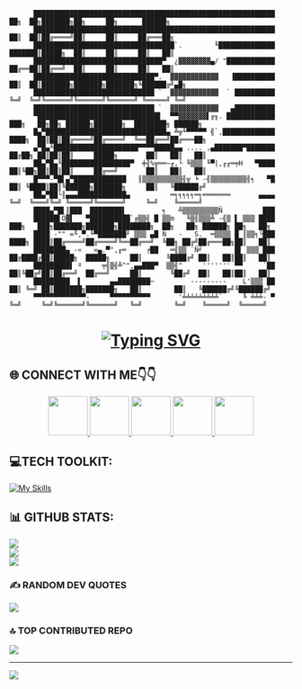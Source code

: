           ████████████████████████████████████████████████████████████  ██╗  ██╗███████╗██╗     ██╗      ██████╗
          ████████████████████████████████████████████████████████████  ██║  ██║██╔════╝██║     ██║     ██╔═══██╗
          ███████████████████████████████████`.        ╙██████████████  ███████║█████╗  ██║     ██║     ██║   ██║
          ████████████████████████████████▀  ¿▓▓▓▓▓▓▓▓▄/ "████████████  ██╔══██║██╔══╝  ██║     ██║     ██║   ██║
          ██████████████████████████████▀.  ▓▓▓▓▓▓▓▓▓▓▓▓   ▐██████████  ██║  ██║███████╗███████╗███████╗╚██████╔╝▄█╗
          ██████████████████████████████ `  ▓▓▓▓▓▓▓▓▓▓▓▓  ` ██████████  ╚═╝  ╚═╝╚══════╝╚══════╝╚══════╝ ╚═════╝ ╚═╝
          ██████████████████████████████ `  ▓▓▓▓▓▓▓▓▓▓▓▓   ▄██████████
          ▀██████████████████████████████▌  ▀▀▓▓▓▓▓▓▓▌╓╖. ████████████  ███╗   ██╗██╗ ██████╗███████╗  ████████╗ ██████╗
          █▄▀██████████████████████████████▄ ╩╦╙▀▀▀▀▀ ╣`,█████████████  ████╗  ██║██║██╔════╝██╔════╝  ╚══██╔══╝██╔═══██╗
          ▄▀█▄╙█████████████████████▀▀▀▀█████▄▄ .... ,▄███████▀███████  ██╔██╗ ██║██║██║     █████╗       ██║   ██║   ██║
          ██▄▀█▄╙█████████████████▀  ╪╢%╦══~╓,└ ╚▒▒▒ ╙▀|,╓╓═╤H   ▀████  ██║╚██╗██║██║██║     ██╔══╝       ██║   ██║   ██║
          █▀▀▀-▀█▌▄▀█████████████   ║▒▒▒▒▒▒▒▒▒▒╢╦ ╘ -╣▒▒▒▒▒▒▒▒▒╢╕   ▀█  ██║ ╚████║██║╚██████╗███████╗     ██║   ╚██████╔╝
          ██▄▀██└║▄▄▄████████████▄          ═╕╕╕╕╕═╕═══════       ▄▄▄▄  ╚═╝  ╚═══╝╚═╝ ╚═════╝╚══════╝     ╚═╝    ╚═════╝
          ████▄▀█▌║███  ████████▌         ╕   ╩▒▒▒▒▒▒▒▒▒Ñ          ███
          ██████▌Ö▓▌   ▀██████████`╔▒▒╣ █ ▒▒m   ╚▒╢▒▒▒╩ -╣▒ ▌ ▒▒▒ ████  ███╗   ███╗███████╗███████╗████████╗  ██╗   ██╗ ██████╗ ██╗   ██╗
          ████ -"" ∞╙,▀.╙▀███████╜ ▒▒▒ ▄█ Ñ   -   S.  ═▒▒▒▒ █ ║▒▒╕└███  ████╗ ████║██╔════╝██╔════╝╚══██╔══╝  ╚██╗ ██╔╝██╔═══██╗██║   ██║
          ████████▄ -«   ∞▄.▀",╓═     ╒██   ═╣▒▒ `Ñ╛        █▌ ▒▒▒ ███  ██╔████╔██║█████╗  █████╗     ██║      ╚████╔╝ ██║   ██║██║   ██║
          █████████▌ º     ╤╣▒╣╩^",▄▄███▀  ▒▒╣"     ''''''' ▀▀     `██  ██║╚██╔╝██║██╔══╝  ██╔══╝     ██║       ╚██╔╝  ██║   ██║██║   ██║
          █████████  ▌       ▄▄████████─         ---------    L'▒▒▒ ██  ██║ ╚═╝ ██║███████╗███████╗   ██║        ██║   ╚██████╔╝╚██████╔╝
          ▀▀▀▀▀▀▀▀▀▀▀▀▀-     ▀▀▀▀▀▀▀▀▀▀       '╧╧╧╧╧╧╧╧╧`     ╚ ╧╧╧- ▀  ╚═╝     ╚═╝╚══════╝╚══════╝   ╚═╝        ╚═╝    ╚═════╝  ╚═════╝

<h1 align="center">
<a href="https://git.io/typing-svg">

  <img src="https://readme-typing-svg.demolab.com?font=Fira+Code&size=30&pause=1000&random=false&width=650&height=100&lines=Hello%F0%9F%91%8BI'm+Roshan;I'm+A+passionate+Frontend+Developer;and+UI+Designer" alt="Typing SVG" />
</a>
</h1>

## 🌐 CONNECT WITH ME👇👇

<div align="center">
<a href="https://www.facebook.com/roshan.d.942145">
<img width="70" height="70" src="https://img.icons8.com/?size=100&id=118497&format=png&color=000000" target="_blank"/>
</a> 
<a href="https://discord.com/invite/M8he9HxQ">
<img width="70" height="70" src="https://img.icons8.com/?size=100&id=M725CLW4L7wE&format=png&color=000000" target="_blank"/>
</a> 
<a href="https://www.linkedin.com/in/d-d-roshan">
<img width="70" height="70" src="https://img.icons8.com/?size=100&id=kFJzAZryEscq&format=png&color=000000" target="_blank"/>
</a>  
<a href="https://www.instagram.com/d_roshan_official">
<img width="70" height="70" src="https://img.icons8.com/?size=100&id=32323&format=png&color=000000" target="_blank"/>
</a>  
<a href="https://github.com/D-D-Roshan/D-D-Roshan">
<img width="70" height="70" src="https://img.icons8.com/?size=100&id=akG4VRhAoSii&format=png&color=000000" target="_blank"/>
</a> 
</div>

## 💻TECH TOOLKIT:
[![My Skills](https://skillicons.dev/icons?i=au,babel,bootstrap,css,express,figma,firebase,git,html,java,js,jquery,mongodb,mysql,nodejs,npm,postgres,postman,py,react,tailwind,vscode,wordpress,yarn&perline=20)](https://skillicons.dev)
## 📊 GITHUB STATS:

![](https://github-readme-stats.vercel.app/api?username=D-D-Roshan&theme=tokyonight&hide_border=false&include_all_commits=true&count_private=false)<br/>
![](https://github-readme-streak-stats.herokuapp.com/?user=D-D-Roshan&theme=tokyonight&hide_border=false)<br/>
![](https://github-readme-stats.vercel.app/api/top-langs/?username=D-D-Roshan&theme=tokyonight&hide_border=false&include_all_commits=true&count_private=false&layout=compact)



### ✍️ RANDOM DEV QUOTES
![](https://quotes-github-readme.vercel.app/api?type=horizontal&theme=radical)

### 🔝 TOP CONTRIBUTED REPO
![](https://github-contributor-stats.vercel.app/api?username=D-D-Roshan&limit=5&theme=dark&combine_all_yearly_contributions=true)

---
[![](https://visitcount.itsvg.in/api?id=D-D-Roshan&icon=0&color=0)](https://visitcount.itsvg.in)

